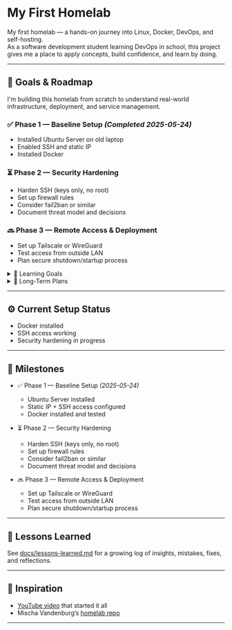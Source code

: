 # My First Homelab

My first homelab — a hands-on journey into Linux, Docker, DevOps, and self-hosting.  
As a software development student learning DevOps in school, this project gives me a place to apply concepts, build confidence, and learn by doing.

---

## 🎯 Goals & Roadmap

I'm building this homelab from scratch to understand real-world infrastructure, deployment, and service management.

### ✅ Phase 1 — Baseline Setup *(Completed 2025-05-24)*
- Installed Ubuntu Server on old laptop
- Enabled SSH and static IP
- Installed Docker

### ⏳ Phase 2 — Security Hardening
- Harden SSH (keys only, no root)
- Set up firewall rules
- Consider fail2ban or similar
- Document threat model and decisions

### 🔜 Phase 3 — Remote Access & Deployment
- Set up Tailscale or WireGuard
- Test access from outside LAN
- Plan secure shutdown/startup process

<details>
<summary>📘 Learning Goals</summary>

- Understand basic Linux server administration  
- Practice with DevOps tools (Docker, CI/CD, SSH)  
- Learn to self-host APIs and services with resilience  
- Build confidence through practical work  

</details>

<details>
<summary>🔮 Long-Term Plans</summary>

- PostgreSQL and/or MongoDB  
- NAS and backup system  
- Jellyfin media center  
- Monitoring tools (Uptime Kuma, Prometheus, Grafana)  
- Kubernetes / K3s  
- Ansible or Terraform  
- Service dashboard  
- Failover and restore strategies  

</details>

---

## ⚙️ Current Setup Status

- Docker installed  
- SSH access working  
- Security hardening in progress  

---

## 🏁 Milestones

- ✅ Phase 1 — Baseline Setup *(2025-05-24)*  
  - Ubuntu Server installed  
  - Static IP + SSH access configured  
  - Docker installed and tested

- ⏳ Phase 2 — Security Hardening  
  - Harden SSH (keys only, no root)  
  - Set up firewall rules  
  - Consider fail2ban or similar  
  - Document threat model and decisions

- 🔜 Phase 3 — Remote Access & Deployment  
  - Set up Tailscale or WireGuard  
  - Test access from outside LAN  
  - Plan secure shutdown/startup process

---

## 📘 Lessons Learned

See [docs/lessons-learned.md](docs/lessons-learned.md) for a growing log of insights, mistakes, fixes, and reflections.

---

## 📎 Inspiration

- [YouTube video](https://www.youtube.com/watch?v=8s0DWeHuEaw) that started it all
- Mischa Vandenburg’s [homelab repo](https://github.com/mischavandenburg/homelab)  


---
